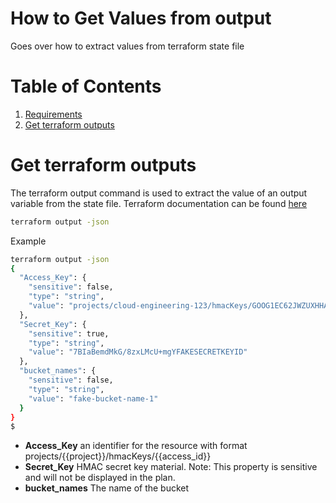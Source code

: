 # How to Get Values from output
Goes over how to extract values from terraform state file

# Table of Contents
1. [Requirements](README.md)
2. [Get terraform outputs](#get-terraform-outputs)

[terraform-output]:https://developer.hashicorp.com/terraform/cli/commands/output

# Get terraform outputs
The terraform output command is used to extract the value of an output variable from the state file. Terraform documentation can be found [here][terraform-output]
```sh
terraform output -json
```
Example
```sh
terraform output -json
{
  "Access_Key": {
    "sensitive": false,
    "type": "string",
    "value": "projects/cloud-engineering-123/hmacKeys/GOOG1EC62JWZUXHHAQ3GRARQS4G2E3DASPOBYFAKEACCESSKEYID"
  },
  "Secret_Key": {
    "sensitive": true,
    "type": "string",
    "value": "7BIaBemdMkG/8zxLMcU+mgYFAKESECRETKEYID"
  },
  "bucket_names": {
    "sensitive": false,
    "type": "string",
    "value": "fake-bucket-name-1"
  }
}
$
```
* **Access_Key** an identifier for the resource with format projects/{{project}}/hmacKeys/{{access_id}}
* **Secret_Key** HMAC secret key material. Note: This property is sensitive and will not be displayed in the plan.
* **bucket_names** The name of the bucket


